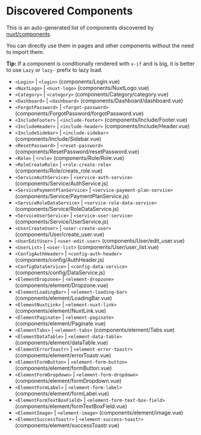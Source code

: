 # Discovered Components

This is an auto-generated list of components discovered by [nuxt/components](https://github.com/nuxt/components).

You can directly use them in pages and other components without the need to import them.

**Tip:** If a component is conditionally rendered with `v-if` and is big, it is better to use `Lazy` or `lazy-` prefix to lazy load.

- `<Login>` | `<login>` (components/Login.vue)
- `<NuxtLogo>` | `<nuxt-logo>` (components/NuxtLogo.vue)
- `<Category>` | `<category>` (components/Category/category.vue)
- `<Dashboard>` | `<dashboard>` (components/Dashboard/dashboard.vue)
- `<ForgotPassword>` | `<forgot-password>` (components/ForgotPassword/forgotPassword.vue)
- `<IncludeFooter>` | `<include-footer>` (components/Include/Footer.vue)
- `<IncludeHeader>` | `<include-header>` (components/Include/Header.vue)
- `<IncludeSidebar>` | `<include-sidebar>` (components/Include/Sidebar.vue)
- `<ResetPassword>` | `<reset-password>` (components/ResetPassword/resetPassword.vue)
- `<Role>` | `<role>` (components/Role/Role.vue)
- `<RoleCreateRole>` | `<role-create-role>` (components/Role/create_role.vue)
- `<ServiceAuthService>` | `<service-auth-service>` (components/Service/AuthService.js)
- `<ServicePaymentPlanService>` | `<service-payment-plan-service>` (components/Service/PaymentPlanService.js)
- `<ServiceRoleDataService>` | `<service-role-data-service>` (components/Service/RoleDataService.js)
- `<ServiceUserService>` | `<service-user-service>` (components/Service/UserService.js)
- `<UserCreateUser>` | `<user-create-user>` (components/User/create_user.vue)
- `<UserEditUser>` | `<user-edit-user>` (components/User/edit_user.vue)
- `<UserList>` | `<user-list>` (components/User/user_list.vue)
- `<ConfigAuthHeader>` | `<config-auth-header>` (components/config/AuthHeader.js)
- `<ConfigDataService>` | `<config-data-service>` (components/config/DataService.js)
- `<ElementDropzone>` | `<element-dropzone>` (components/element/Dropzone.vue)
- `<ElementLoadingBar>` | `<element-loading-bar>` (components/element/LoadingBar.vue)
- `<ElementNuxtLink>` | `<element-nuxt-link>` (components/element/NuxtLink.vue)
- `<ElementPaginate>` | `<element-paginate>` (components/element/Paginate.vue)
- `<ElementTabs>` | `<element-tabs>` (components/element/Tabs.vue)
- `<ElementDataTable>` | `<element-data-table>` (components/element/dataTable.vue)
- `<ElementErrorToastr>` | `<element-error-toastr>` (components/element/errorToastr.vue)
- `<ElementFormButton>` | `<element-form-button>` (components/element/formButton.vue)
- `<ElementFormDropdown>` | `<element-form-dropdown>` (components/element/formDropdown.vue)
- `<ElementFormLabel>` | `<element-form-label>` (components/element/formLabel.vue)
- `<ElementFormTextBoxField>` | `<element-form-text-box-field>` (components/element/formTextBoxField.vue)
- `<ElementImage>` | `<element-image>` (components/element/image.vue)
- `<ElementSuccessToastr>` | `<element-success-toastr>` (components/element/successToastr.vue)

